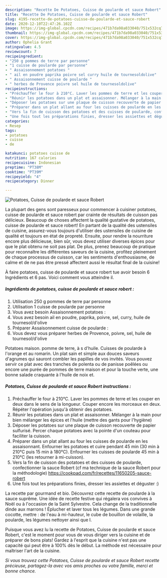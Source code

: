 ```yaml
---
description: "Recette De Potatoes, Cuisse de poularde et sauce Robert"
title: "Recette De Potatoes, Cuisse de poularde et sauce Robert"
slug: 4195-recette-de-potatoes-cuisse-de-poularde-et-sauce-robert
date: 2020-12-10T22:47:26.102Z
image: https://img-global.cpcdn.com/recipes/471b7da98a033040/751x532cq70/potatoes-cuisse-de-poularde-et-sauce-robert-photo-principale-de-la-recette.jpg
thumbnail: https://img-global.cpcdn.com/recipes/471b7da98a033040/751x532cq70/potatoes-cuisse-de-poularde-et-sauce-robert-photo-principale-de-la-recette.jpg
cover: https://img-global.cpcdn.com/recipes/471b7da98a033040/751x532cq70/potatoes-cuisse-de-poularde-et-sauce-robert-photo-principale-de-la-recette.jpg
author: Ophelia Grant
ratingvalue: 4.5
reviewcount: 7
recipeingredient:
- "250 g pommes de terre par personne"
- "1 cuisse de poularde par personne"
- " Assaisonnement potatoes "
- " ail en poudre paprika poivre sel curry huile de tournesoldolive"
- " Assaisonnement cuisse de poularde "
- " herbes de Provence poivre sel huile de tournesoldolive"
recipeinstructions:
- "Préchauffer le four à 210°C. Laver les pommes de terre et les couper en deux dans le sens de la longueur. Couper encore les morceaux en deux. Répéter l&#39;opération jusqu&#39;à obtenir des potatoes."
- "Réunir les potatoes dans un plat et assaisonner. Mélanger à la main pour bien mélanger les épices et l&#39;huile (mettre des gants pour l&#39;hygiène)"
- "Déposer les potatoes sur une plaque de cuisson recouverte de papier sulfurisé. Percer chaque potatoes avec la pointe d&#39;un couteau pour faciliter la cuisson."
- "Préparer dans un plat allant au four les cuisses de poularde en les assaisonnant. Enfourner les potatoes et cuire pendant 45 min (30 min à 210°C puis 15 min à 180°C). Enfourner les cuisses de poularde 45 min à 210°C (les retourner à mi-cuisson)."
- "Vers la fin de cuisson des potatoes et des cuisses de poularde, confectionner la sauce Robert (cf ma technique de la sauce Robert pour la méthodologie) https://cookpad.com/fr/recettes/11650205-sauce-robert"
- "Une fois tout les préparations finies, dresser les assiettes et déguster :)"
categories:
- Resep
tags:
- potatoes
- cuisse
- de

katakunci: potatoes cuisse de 
nutrition: 167 calories
recipecuisine: Indonesian
preptime: "PT38M"
cooktime: "PT39M"
recipeyield: "4"
recipecategory: Dinner

---
```



![Potatoes, Cuisse de poularde et sauce Robert](https://img-global.cpcdn.com/recipes/471b7da98a033040/751x532cq70/potatoes-cuisse-de-poularde-et-sauce-robert-photo-principale-de-la-recette.jpg)

La plupart des gens sont paresseux pour commencer à cuisiner potatoes, cuisse de poularde et sauce robert par crainte de résultats de cuisson pas délicieux. Beaucoup de choses affectent la qualité gustative de potatoes, cuisse de poularde et sauce robert! En partant de la qualité des ustensiles de cuisine, assurez-vous toujours d'utiliser des ustensiles de cuisine de qualité et toujours en état de propreté. Ensuite, pour rendre la nourriture encore plus délicieuse, bien sûr, vous devez utiliser diverses épices pour que le plat obtenu ne soit pas plat. De plus, prenez beaucoup de pratique pour reconnaître les différentes saveurs de la cuisine, profitez pleinement de chaque processus de cuisson, car les sentiments d'enthousiasme, de calme et de ne pas être pressé affectent aussi le résultat final de la cuisine!

<!--inarticleads1-->

À faire potatoes, cuisse de poularde et sauce robert tue avoir besoin 6 Ingrédients et 6 pas. Voici comment vous atteindre il.

##### Ingrédients de potatoes, cuisse de poularde et sauce robert :

1. Utilisation 250 g pommes de terre par personne
1. Utilisation 1 cuisse de poularde par personne
1. Vous avez besoin  Assaisonnement potatoes :
1. Vous avez besoin  ail en poudre, paprika, poivre, sel, curry, huile de tournesol/d&#39;olive
1. Préparer  Assaisonnement cuisse de poularde :
1. Vous devez vous préparer  herbes de Provence, poivre, sel, huile de tournesol/d&#39;olive


Potatoes maison. pomme de terre, à s d&#39;huile. Cuisses de poularde à l&#39;orange et au romarin. Un plat sain et simple aux douces saveurs d&#39;agrumes qui sauront combler les papilles de vos invités. Vous pouvez servir ce plat avec des tranches de polenta ou de panisse poêlées ou encore une purée de pommes de terre maison et pour la touche verte, une bonne salade craquante à l&#39;huile de noix et. 

<!--inarticleads2-->

##### Potatoes, Cuisse de poularde et sauce Robert instructions :

1. Préchauffer le four à 210°C. Laver les pommes de terre et les couper en deux dans le sens de la longueur. Couper encore les morceaux en deux. Répéter l&#39;opération jusqu&#39;à obtenir des potatoes.
1. Réunir les potatoes dans un plat et assaisonner. Mélanger à la main pour bien mélanger les épices et l&#39;huile (mettre des gants pour l&#39;hygiène)
1. Déposer les potatoes sur une plaque de cuisson recouverte de papier sulfurisé. Percer chaque potatoes avec la pointe d&#39;un couteau pour faciliter la cuisson.
1. Préparer dans un plat allant au four les cuisses de poularde en les assaisonnant. Enfourner les potatoes et cuire pendant 45 min (30 min à 210°C puis 15 min à 180°C). Enfourner les cuisses de poularde 45 min à 210°C (les retourner à mi-cuisson).
1. Vers la fin de cuisson des potatoes et des cuisses de poularde, confectionner la sauce Robert (cf ma technique de la sauce Robert pour la méthodologie) https://cookpad.com/fr/recettes/11650205-sauce-robert
1. Une fois tout les préparations finies, dresser les assiettes et déguster :)


La recette par gourmand et bio. Découvrez cette recette de poularde à la sauce suprême. Une idée de recette festive qui régalera vos convives à Noël ou à l&#39;occasion de la Saint Sylvestre. Cela change de la traditionnelle dinde aux marrons ! Éplucher et laver tous les légumes. Dans une grande cocotte, mettre : de l&#39;eau à mi-hauteur, le cube de bouillon de volaille, la poularde, les légumes nettoyer ainsi que l. 

<!--inarticleads1-->

<p>
Puisque vous avez lu la recette de Potatoes, Cuisse de poularde et sauce Robert, c'est le moment pour vous de vous diriger vers la cuisine et de préparer de bons plats! Gardez à l'esprit que la cuisine n'est pas une capacité qui peut être à 100% dès le début. La méthode est nécessaire pour maîtriser l'art de la cuisine.
</p>

<p>
<i>Si vous trouvez cette Potatoes, Cuisse de poularde et sauce Robert recette précieuse, partagez-la avec vos amis proches ou votre famille, merci et bonne chance.</i>
</p>
